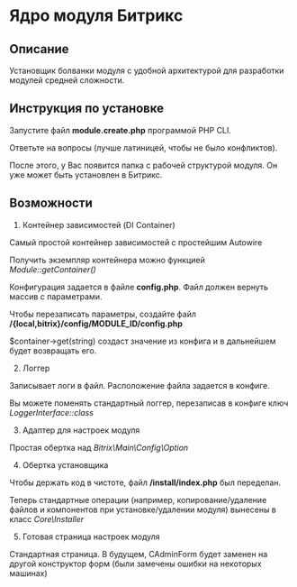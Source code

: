 # Ядро модуля Битрикс

## Описание

Установщик болванки модуля с удобной архитектурой для разработки модулей средней сложности.

## Инструкция по установке

Запустите файл **module.create.php** программой PHP CLI.

Ответьте на вопросы (лучше латиницей, чтобы не было конфликтов).

После этого, у Вас появится папка с рабочей структурой модуля. Он уже может быть установлен в Битрикс.

## Возможности

1. Контейнер зависимостей (DI Container)

Самый простой контейнер зависимостей с простейшим Autowire

Получить экземпляр контейнера можно функцией *Module::getContainer()*

Конфигурация задается в файле **config.php**. Файл должен вернуть массив с параметрами.

Чтобы перезаписать параметры, создайте файл **/{local,bitrix}/config/MODULE_ID/config.php**

$container->get(string) создаст значение из конфига и в дальнейшем будет возвращать его.

2. Логгер

Записывает логи в файл. Расположение файла задается в конфиге.

Вы можете поменять стандартный логгер, перезаписав в конфиге ключ *LoggerInterface::class*

3. Адаптер для настроек модуля

Простая обертка над *Bitrix\Main\Config\Option*

4. Обертка установщика

Чтобы держать код в чистоте, файл **/install/index.php** был переделан.

Теперь стандартные операции (например, копирование/удаление файлов и компонентов при установке/удалении модуля) вынесены в класс *Core\Installer*

5. Готовая страница настроек модуля

Стандартная страница. В будущем, CAdminForm будет заменен на другой конструктор форм (были замечены ошибки на некоторых машинах)
